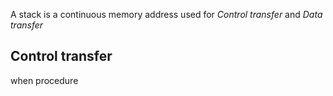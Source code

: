 A stack is a continuous memory address used for _Control transfer_ and _Data transfer_

## Control transfer

when procedure
